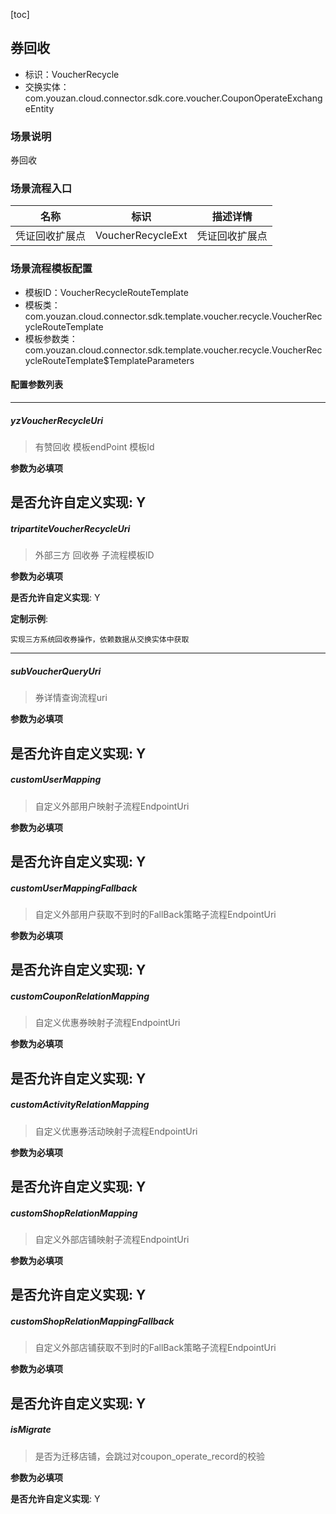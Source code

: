 [toc]

## 券回收
- 标识：VoucherRecycle
- 交换实体：com.youzan.cloud.connector.sdk.core.voucher.CouponOperateExchangeEntity
### 场景说明
券回收
### 场景流程入口

名称 | 标识 | 描述详情
---|---|---
凭证回收扩展点 | VoucherRecycleExt | 凭证回收扩展点

### 场景流程模板配置
- 模板ID：VoucherRecycleRouteTemplate
- 模板类：com.youzan.cloud.connector.sdk.template.voucher.recycle.VoucherRecycleRouteTemplate
- 模板参数类：com.youzan.cloud.connector.sdk.template.voucher.recycle.VoucherRecycleRouteTemplate$TemplateParameters

#### 配置参数列表

---
##### yzVoucherRecycleUri
> 有赞回收 模板endPoint 模板Id

**参数为必填项**


**是否允许自定义实现**: Y
---
##### tripartiteVoucherRecycleUri
> 外部三方 回收券 子流程模板ID

**参数为必填项**


**是否允许自定义实现**: Y

**定制示例**:
```
实现三方系统回收券操作，依赖数据从交换实体中获取
```
---
##### subVoucherQueryUri
> 券详情查询流程uri

**参数为必填项**


**是否允许自定义实现**: Y
---
##### customUserMapping
> 自定义外部用户映射子流程EndpointUri

**参数为必填项**


**是否允许自定义实现**: Y
---
##### customUserMappingFallback
> 自定义外部用户获取不到时的FallBack策略子流程EndpointUri

**参数为必填项**


**是否允许自定义实现**: Y
---
##### customCouponRelationMapping
> 自定义优惠券映射子流程EndpointUri

**参数为必填项**


**是否允许自定义实现**: Y
---
##### customActivityRelationMapping
> 自定义优惠券活动映射子流程EndpointUri

**参数为必填项**


**是否允许自定义实现**: Y
---
##### customShopRelationMapping
> 自定义外部店铺映射子流程EndpointUri

**参数为必填项**


**是否允许自定义实现**: Y
---
##### customShopRelationMappingFallback
> 自定义外部店铺获取不到时的FallBack策略子流程EndpointUri

**参数为必填项**


**是否允许自定义实现**: Y
---
##### isMigrate
> 是否为迁移店铺，会跳过对coupon_operate_record的校验

**参数为必填项**


**是否允许自定义实现**: Y

